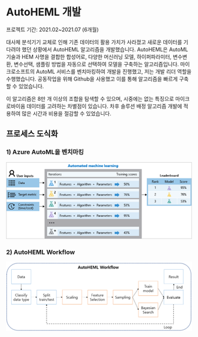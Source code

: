 # AutoHEML 개발

프로젝트 기간: 2021.02~2021.07 (6개월)  

대사체 분석기기 교체로 인해 기존 데이터의 활용 가치가 사라졌고 새로운 데이터를 기다려야 했던 상황에서 AutoHEML 알고리즘을 개발했습니다. AutoHEML은 AutoML 기술과 HEM 사명을 결합한 합성어로, 다양한 머신러닝 모델, 하이퍼파라미터, 변수변환, 변수선택, 샘플링 방법을 자동으로 선택하여 모델을 구축하는 알고리즘입니다. 마이크로소프트의 AutoML 서비스를 벤치마킹하여 개발을 진행했고, 저는 개발 리더 역할을 수행했습니다. 공동작업을 위해 Github을 사용했고 이를 통해 알고리즘을 빠르게 구축할 수 있었습니다. 

이 알고리즘은 8만 개 이상의 조합을 탐색할 수 있으며, 시중에는 없는 특징으로 마이크로바이옴 데이터를 고려하는 차별점이 있습니다. 차후 솔루션 배정 알고리즘 개발에 적용하여 많은 시간과 비용을 절감할 수 있었습니다.


## 프로세스 도식화

### 1) Azure AutoML을 벤치마킹
![](./img/2_1.png)

### 2) AutoHEML Workflow
![](./img/2_2.png)
